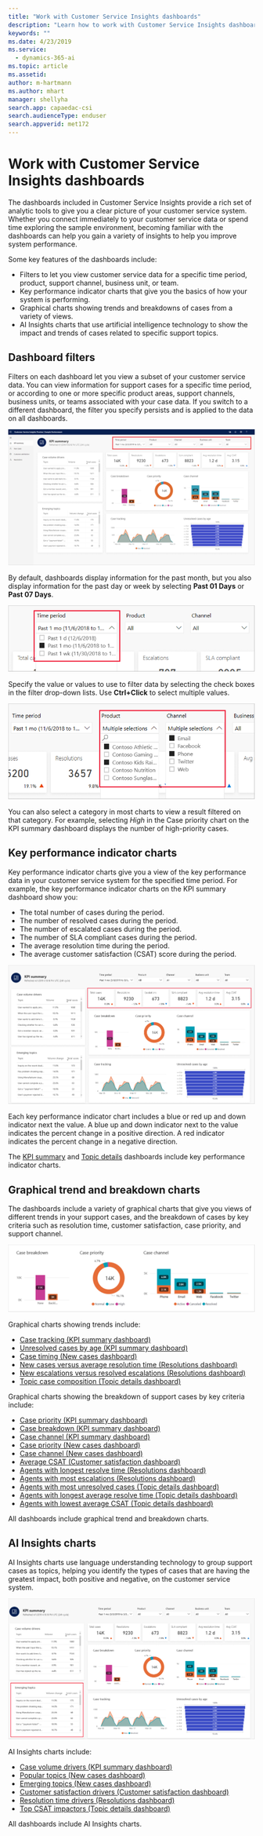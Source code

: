 ```yaml
---
title: "Work with Customer Service Insights dashboards"
description: "Learn how to work with Customer Service Insights dashboards."
keywords: ""
ms.date: 4/23/2019
ms.service:
  - dynamics-365-ai
ms.topic: article
ms.assetid: 
author: m-hartmann
ms.author: mhart
manager: shellyha
search.app: capaedac-csi
search.audienceType: enduser
search.appverid: met172
---
```


# Work with Customer Service Insights dashboards

The dashboards included in Customer Service Insights provide a rich set of analytic tools to give you a clear picture of your customer service system. Whether you connect immediately to your customer service data or spend time exploring the sample environment, becoming familiar with the dashboards can help you gain a variety of insights to help you improve system performance.

Some key features of the dashboards include:

* Filters to let you view customer service data for a specific time period, product, support channel, business unit, or team.
* Key performance indicator charts that give you the basics of how your system is performing.
* Graphical charts showing trends and breakdowns of cases from a variety of views.
* AI Insights charts that use artificial intelligence technology to show the impact and trends of cases related to specific support topics.

## Dashboard filters

Filters on each dashboard let you view a subset of your customer service data. You can view information for support cases for a specific time period, or according to one or more specific product areas, support channels, business units, or teams associated with your case data. If you switch to a different dashboard, the filter you specify persists and is applied to the data on all dashboards.

![Dashboard filters](media/dashboard-filters.png)

By default, dashboards display information for the past month, but you also display information for the past day or week by selecting **Past 01 Days** or **Past 07 Days**.

![Time period filter](media/time-period.png)

Specify the value or values to use to filter data by selecting the check boxes in the filter drop-down lists. Use **Ctrl+Click** to select multiple values.

![Filter values](media/filter-values.png)

You can also select a category in most charts to view a result filtered on that category. For example, selecting *High* in the Case priority chart on the KPI summary dashboard displays the number of high-priority cases.

## Key performance indicator charts

Key performance indicator charts give you a view of the key performance data in your customer service system for the specified time period. For example, the key performance indicator charts on the KPI summary dashboard show you:

* The total number of cases during the period.
* The number of resolved cases during the period.
* The number of escalated cases during the period.
* The number of SLA compliant cases during the period.
* The average resolution time during the period.
* The average customer satisfaction (CSAT) score during the period.

![KPI summary charts](media/kpi-charts.png)

Each key performance indicator chart includes a blue or red up and down indicator next the value. A blue up and down indicator next to the value indicates the percent change in a positive direction. A red indicator indicates the percent change in a negative direction.

The [KPI summary](dashboard-kpi-summary.md) and [Topic details](dashboard-topic-details.md) dashboards include key performance indicator charts.

## Graphical trend and breakdown charts

The dashboards include a variety of graphical charts that give you views of different trends in your support cases, and the breakdown of cases by key criteria such as resolution time, customer satisfaction, case priority, and support channel.

![Graphical charts](media/graphical-charts.png)

Graphical charts showing trends include:

* [Case tracking (KPI summary dashboard)](dashboard-kpi-summary.md#case-tracking-chart)
* [Unresolved cases by age (KPI summary dashboard)](dashboard-kpi-summary.md#unresolved-cases-by-age-chart)
* [Case timing (New cases dashboard)](dashboard-incoming-cases.md#case-timing-chart)
* [New cases versus average resolution time (Resolutions dashboard)](dashboard-case-resolutions.md#new-cases-versus-average-resolution-time-chart)
* [New escalations versus resolved escalations (Resolutions dashboard)](dashboard-case-resolutions.md#new-escalations-versus-resolved-escalations-chart)
* [Topic case composition (Topic details dashboard)](dashboard-topic-details.md#topic-case-composition-chart)

Graphical charts showing the breakdown of support cases by key criteria include:

* [Case priority (KPI summary dashboard)](dashboard-kpi-summary.md#case-priority-chart)
* [Case breakdown (KPI summary dashboard)](dashboard-kpi-summary.md#case-breakdown-chart)
* [Case channel (KPI summary dashboard)](dashboard-kpi-summary.md#case-channel-chart)
* [Case priority (New cases dashboard)](dashboard-incoming-cases.md#case-priority-chart)
* [Case channel (New cases dashboard)](dashboard-incoming-cases.md#case-channel-chart)
* [Average CSAT (Customer satisfaction dashboard)](dashboard-CSAT.md#average-csat-chart)
* [Agents with longest resolve time (Resolutions dashboard)](dashboard-case-resolutions.md#agents-with-longest-resolve-time-chart)
* [Agents with most escalations (Resolutions dashboard)](dashboard-case-resolutions.md#agents-handling-most-escalations-chart)
* [Agents with most unresolved cases (Topic details dashboard)](dashboard-topic-details.md#agents-with-most-unresolved-cases-chart)
* [Agents with longest average resolve time (Topic details dashboard)](dashboard-topic-details.md#agents-with-longest-average-resolve-time-chart)
* [Agents with lowest average CSAT (Topic details dashboard)](dashboard-topic-details.md#agents-with-lowest-average-csat-chart)

All dashboards include graphical trend and breakdown charts.

## AI Insights charts

AI Insights charts use language understanding technology to group support cases as topics, helping you identify the types of cases that are having the greatest impact, both positive and negative, on the customer service system.

![AI charts](media/ai-charts.png)

AI Insights charts include:

* [Case volume drivers (KPI summary dashboard)](dashboard-kpi-summary.md#case-volume-drivers-chart)
* [Popular topics (New cases dashboard)](dashboard-incoming-cases.md#popular-topics-chart)
* [Emerging topics (New cases dashboard)](dashboard-incoming-cases.md#emerging-topics-chart)
* [Customer satisfaction drivers (Customer satisfaction dashboard)](dashboard-CSAT.md#customer-satisfaction-drivers-chart)
* [Resolution time drivers (Resolutions dashboard)](dashboard-case-resolutions.md#resolution-time-drivers-chart)
* [Top CSAT impactors (Topic details dashboard)](dashboard-topic-details.md#customer-satisfaction-drivers-chart)

All dashboards include AI Insights charts.
